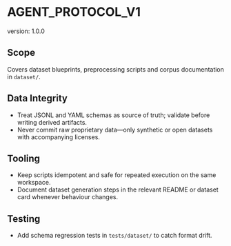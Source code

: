 # AGENT_PROTOCOL_V1

version: 1.0.0

## Scope

Covers dataset blueprints, preprocessing scripts and corpus documentation in `dataset/`.

## Data Integrity

- Treat JSONL and YAML schemas as source of truth; validate before writing derived artifacts.
- Never commit raw proprietary data—only synthetic or open datasets with accompanying licenses.

## Tooling

- Keep scripts idempotent and safe for repeated execution on the same workspace.
- Document dataset generation steps in the relevant README or dataset card whenever behaviour changes.

## Testing

- Add schema regression tests in `tests/dataset/` to catch format drift.
